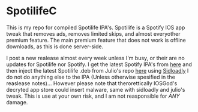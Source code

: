 # SpotilifeC
This is my repo for compiled Spotilife IPA's. Spotilife is a Spotify IOS app tweak that removes ads, removes limited skips, and almost everyother premium feature. The main premium feature that does not work is offline downloads, as this is done server-side.

I post a new realease almost every week unless I'm busy, or their are no updates for Spotilife nor Spotify. I get the latest Spotify IPA's from [here](https://armconverter.com/decryptedappstore/us/spotify) and then inject the latest Spotilife .deb from Julio's repo [here](julio.hackyouriphone.org) using [Sidloadly](https://sideloadly.io) I do not do anything else to the IPA (Unless otherwise spesified in the reaslease notes)... However please note that therorettically IOSGod's decryted app store could insert malware, same with sidloadly and julio's tweak. This is use at your own risk, and I  am not reasponsible for *ANY* damage.
